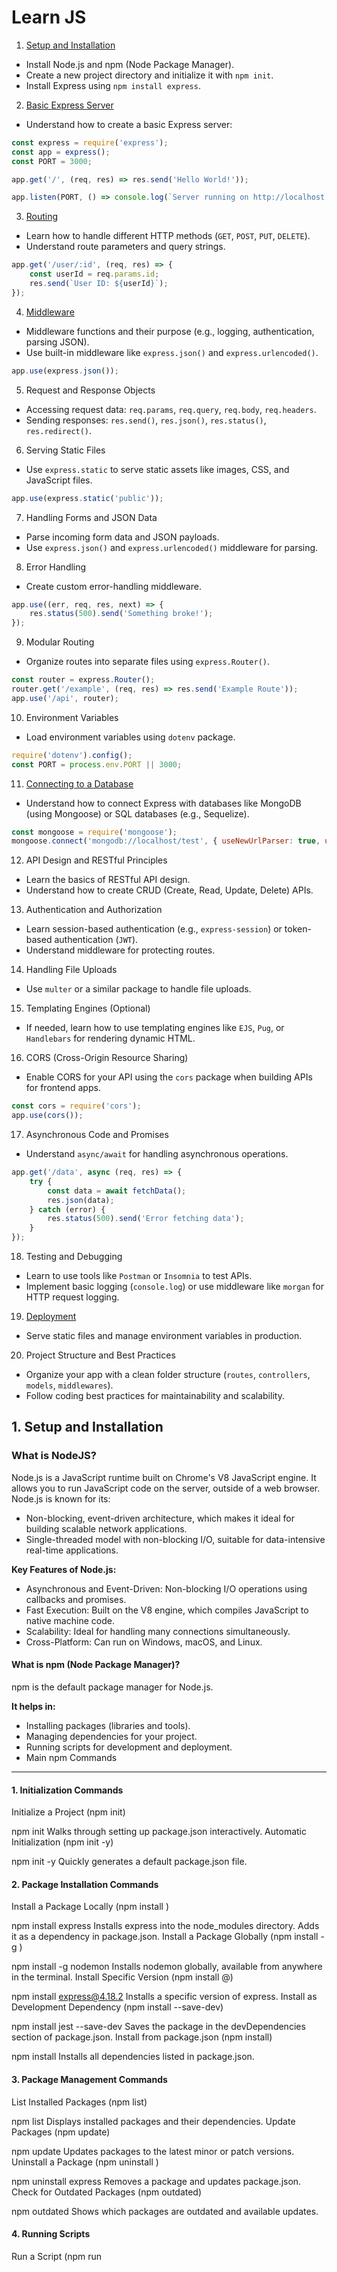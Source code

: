 # Learn JS

1. [Setup and Installation](#1-setup-and-installation)
- Install Node.js and npm (Node Package Manager).
- Create a new project directory and initialize it with `npm init`.
- Install Express using `npm install express`.

2. [Basic Express Server](#basic-express-server)
- Understand how to create a basic Express server:
```js
const express = require('express');
const app = express();
const PORT = 3000;

app.get('/', (req, res) => res.send('Hello World!'));

app.listen(PORT, () => console.log(`Server running on http://localhost:${PORT}`));
```

3. [Routing](#routing)
- Learn how to handle different HTTP methods (`GET`, `POST`, `PUT`, `DELETE`).
- Understand route parameters and query strings.
```js
app.get('/user/:id', (req, res) => {
    const userId = req.params.id;
    res.send(`User ID: ${userId}`);
});
```

4. [Middleware](#middleware)
- Middleware functions and their purpose (e.g., logging, authentication, parsing JSON).
- Use built-in middleware like `express.json()` and `express.urlencoded()`.
```js
app.use(express.json());
```

5. Request and Response Objects
- Accessing request data: `req.params`, `req.query`, `req.body`, `req.headers`.
- Sending responses: `res.send()`, `res.json()`, `res.status()`, `res.redirect()`.

6. Serving Static Files
- Use `express.static` to serve static assets like images, CSS, and JavaScript files.
```js
app.use(express.static('public'));
```

7. Handling Forms and JSON Data
- Parse incoming form data and JSON payloads.
- Use `express.json()` and `express.urlencoded()` middleware for parsing.

8. Error Handling
- Create custom error-handling middleware.
```js
app.use((err, req, res, next) => {
    res.status(500).send('Something broke!');
});
```

9. Modular Routing
- Organize routes into separate files using `express.Router()`.
```js
const router = express.Router();
router.get('/example', (req, res) => res.send('Example Route'));
app.use('/api', router);
```

10. Environment Variables
- Load environment variables using `dotenv` package.
```js
require('dotenv').config();
const PORT = process.env.PORT || 3000;
```

11. [Connecting to a Database](#connecting-to-a-database--keycloak)
- Understand how to connect Express with databases like MongoDB (using Mongoose) or SQL databases (e.g., Sequelize).
```js
const mongoose = require('mongoose');
mongoose.connect('mongodb://localhost/test', { useNewUrlParser: true, useUnifiedTopology: true });
```

12. API Design and RESTful Principles
- Learn the basics of RESTful API design.
- Understand how to create CRUD (Create, Read, Update, Delete) APIs.

13. Authentication and Authorization
- Learn session-based authentication (e.g., `express-session`) or token-based authentication (`JWT`).
- Understand middleware for protecting routes.

14. Handling File Uploads
- Use `multer` or a similar package to handle file uploads.

15. Templating Engines (Optional)
- If needed, learn how to use templating engines like `EJS`, `Pug`, or `Handlebars` for rendering dynamic HTML.

16. CORS (Cross-Origin Resource Sharing)
- Enable CORS for your API using the `cors` package when building APIs for frontend apps.
```js
const cors = require('cors');
app.use(cors());
```

17. Asynchronous Code and Promises
- Understand `async/await` for handling asynchronous operations.
```js
app.get('/data', async (req, res) => {
    try {
        const data = await fetchData();
        res.json(data);
    } catch (error) {
        res.status(500).send('Error fetching data');
    }
});
```

18. Testing and Debugging
- Learn to use tools like `Postman` or `Insomnia` to test APIs.
- Implement basic logging (`console.log`) or use middleware like `morgan` for HTTP request logging.

19. [Deployment](#deployment)
- Serve static files and manage environment variables in production.

20. Project Structure and Best Practices
- Organize your app with a clean folder structure (`routes`, `controllers`, `models`, `middlewares`).
- Follow coding best practices for maintainability and scalability.

## 1. Setup and Installation

### What is NodeJS?

Node.js is a JavaScript runtime built on Chrome's V8 JavaScript engine. It allows you to run JavaScript code on the server, outside of a web browser. Node.js is known for its:
- Non-blocking, event-driven architecture, which makes it ideal for building scalable network applications.
- Single-threaded model with non-blocking I/O, suitable for data-intensive real-time applications.

**Key Features of Node.js:**

- Asynchronous and Event-Driven: Non-blocking I/O operations using callbacks and promises.
- Fast Execution: Built on the V8 engine, which compiles JavaScript to native machine code.
- Scalability: Ideal for handling many connections simultaneously.
- Cross-Platform: Can run on Windows, macOS, and Linux.

#### What is npm (Node Package Manager)?
npm is the default package manager for Node.js. 

**It helps in:**
- Installing packages (libraries and tools).
- Managing dependencies for your project.
- Running scripts for development and deployment.
- Main npm Commands

---

#### 1. Initialization Commands
Initialize a Project (npm init)

npm init
Walks through setting up package.json interactively.
Automatic Initialization (npm init -y)

npm init -y
Quickly generates a default package.json file.

#### 2. Package Installation Commands
Install a Package Locally (npm install <package>)

npm install express
Installs express into the node_modules directory.
Adds it as a dependency in package.json.
Install a Package Globally (npm install -g <package>)

npm install -g nodemon
Installs nodemon globally, available from anywhere in the terminal.
Install Specific Version (npm install <package>@<version>)

npm install express@4.18.2
Installs a specific version of express.
Install as Development Dependency (npm install --save-dev)

npm install jest --save-dev
Saves the package in the devDependencies section of package.json.
Install from package.json (npm install)

npm install
Installs all dependencies listed in package.json.

#### 3. Package Management Commands
List Installed Packages (npm list)

npm list
Displays installed packages and their dependencies.
Update Packages (npm update)

npm update
Updates packages to the latest minor or patch versions.
Uninstall a Package (npm uninstall <package>)

npm uninstall express
Removes a package and updates package.json.
Check for Outdated Packages (npm outdated)

npm outdated
Shows which packages are outdated and available updates.

#### 4. Running Scripts
Run a Script (npm run <script>)

npm run start
Runs the start script defined in package.json.
Common Scripts in package.json

"scripts": {
    "start": "node app.js",
    "dev": "nodemon app.js",
    "test": "jest"
}

#### 5. Version Management
View Current Version (npm -v)

npm -v
Shows the current npm version.
View Node.js Version (node -v)

node -v

#### 6. Cache and Troubleshooting
Clear Cache (npm cache clean --force)

npm cache clean --force
Clears the npm cache. Useful for resolving cache-related issues.
Audit Packages (npm audit)

npm audit
Checks for security vulnerabilities in installed packages.
Fix Vulnerabilities (npm audit fix)

npm audit fix
Attempts to fix security issues automatically.

#### 7. Global Commands
View Global Packages (npm list -g --depth=0)

npm list -g --depth=0
Lists globally installed packages.
Update Global Packages (npm update -g)

npm update -g

#### 8. Additional Helpful Commands
Remove node_modules and Reinstall (npm ci)

rm -rf node_modules
npm ci
Installs dependencies strictly from package-lock.json for consistent builds.
Generate a package-lock.json (npm install)

Automatically generated when running npm install to lock versions of dependencies.
When to Use Which Command?
npm install <package>: When adding a new library to your project.
npm update: When you want to update existing dependencies.
npm run <script>: For running custom scripts like build or start.
npm audit fix: When you encounter security vulnerabilities.
npm ci: For clean installs, especially in CI/CD pipelines.

## Basic Express Server

### 1. Install NodeJS

Prerequisites: Make sure you have Node.js and npm installed. You can verify by running:

```bash
node -v
npm -v
```

Create a Project Folder:

```bash
mkdir express-app
cd express-app
```

Initialize a Node.js Project:

```bash
npm init -y
```

Install Express and Other Dependencies:

```bash
npm install express dotenv cors body-parser
```

- `express`: The framework for building web servers.
- `dotenv`: For managing environment variables.
- `cors`: Middleware for enabling CORS.
- `body-parser`: Middleware for parsing incoming requests.

---

### 2. Create Project Structure

```bash
express-app/
│
├── public/               # Static files (HTML, CSS, JS)
├── routes/               # Application routes
│     └── userRoutes.js
├── .env                  # Environment variables
├── app.js                # Main application file
└── package.json          # Project metadata
```

---

### 3. Set Up the Express Server (`app.js`)

```js
// app.js
const express = require('express');
const cors = require('cors');
const bodyParser = require('body-parser');
const dotenv = require('dotenv');
const userRoutes = require('./routes/userRoutes');

dotenv.config();

const app = express();
const PORT = process.env.PORT || 3000;

// Middleware
app.use(cors());
app.use(bodyParser.json());
app.use(express.static('public'));

// Routes
app.use('/api/users', userRoutes);

// Error Handling Middleware
app.use((err, req, res, next) => {
    console.error(err.stack);
    res.status(500).send('Something broke!');
});

// Start Server
app.listen(PORT, () => {
    console.log(`Server is running on http://localhost:${PORT}`);
});
```

---

### 4. Create a Route (`userRoutes.js`)

```js
// routes/userRoutes.js
const express = require('express');
const router = express.Router();

// Mock Database
let users = [
    { id: 1, name: 'John Doe' },
    { id: 2, name: 'Jane Doe' }
];

// GET all users
router.get('/', (req, res) => {
    res.json(users);
});

// GET a user by ID
router.get('/:id', (req, res) => {
    const user = users.find(u => u.id == req.params.id);
    if (user) {
        res.json(user);
    } else {
        res.status(404).send('User not found');
    }
});

// POST a new user
router.post('/', (req, res) => {
    const newUser = { id: Date.now(), name: req.body.name };
    users.push(newUser);
    res.status(201).json(newUser);
});

// DELETE a user
router.delete('/:id', (req, res) => {
    users = users.filter(u => u.id != req.params.id);
    res.status(204).send();
});

module.exports = router;
```

---

### 5. Add Environment Variables (`.env`)

```bash
PORT=3000
```

---

### 6. Test the Application

Start the Server:

```bash
node app.js
```

Test API Endpoints:

- Get All Users: [http://localhost:3000/api/users](http://localhost:3000/api/users)
- Get User by ID: [http://localhost:3000/api/users/1](http://localhost:3000/api/users/1)
- Add New User: POST request with JSON body `{"name": "New User"}` to [http://localhost:3000/api/users](http://localhost:3000/api/users)
- Delete User: DELETE request to [http://localhost:3000/api/users/1](http://localhost:3000/api/users/1)

---

### 7. Serving Static Files (`public/index.html`)

```html
<!-- public/index.html -->
<!DOCTYPE html>
<html>
<head>
    <title>Express App</title>
</head>
<body>
    <h1>Hello from Express Static File!</h1>
</body>
</html>
```

Visit [http://localhost:3000](http://localhost:3000) to see the static HTML file.

---

### 8. Error Handling and Middleware

Custom Middleware Example:

```js
// Logger Middleware
app.use((req, res, next) => {
    console.log(`${req.method} ${req.url}`);
    next();
});
```

---

### 9. Package.json Scripts

Add a script for easier server startup:

```json
"scripts": {
    "start": "node app.js"
}
```

Start the server with:

```bash
npm start
```

## Routing

Handling Different HTTP Methods in Express.js

When building APIs with Express.js, you need to handle different types of HTTP requests. The most common HTTP methods are:

- **GET:** Retrieve data from the server.
- **POST:** Send data to the server (e.g., create a new resource).
- **PUT:** Update an existing resource on the server.
- **DELETE:** Remove a resource from the server.

### 1. Handling HTTP Methods with Express.js

#### Example: Basic Routes in Express.js

```js
const express = require('express');
const app = express();
const PORT = 3000;

app.use(express.json()); // Middleware to parse JSON requests

// GET Request - Retrieve data
app.get('/api/products', (req, res) => {
    res.json({ message: 'List of all products' });
});

// POST Request - Create a new resource
app.post('/api/products', (req, res) => {
    const product = req.body;
    res.status(201).json({ message: 'Product created', product });
});

// PUT Request - Update an existing resource
app.put('/api/products/:id', (req, res) => {
    const productId = req.params.id;
    const updatedProduct = req.body;
    res.json({ message: `Product ${productId} updated`, updatedProduct });
});

// DELETE Request - Remove a resource
app.delete('/api/products/:id', (req, res) => {
    const productId = req.params.id;
    res.json({ message: `Product ${productId} deleted` });
});

// Start Server
app.listen(PORT, () => console.log(`Server running on http://localhost:${PORT}`));
```

---

### 2. Route Parameters

**Route parameters** are dynamic segments of a URL. They allow you to handle requests for specific resources.

#### Example: Using Route Parameters

```js
// Example URL: http://localhost:3000/api/products/123

app.get('/api/products/:id', (req, res) => {
    const productId = req.params.id; // Access route parameter
    res.json({ message: `Product ID: ${productId}` });
});
```

- `:id` is a placeholder for a specific product ID.
- The value can be accessed via `req.params.id`.

---

### 3. Query Strings

**Query strings** are key-value pairs appended to the URL. They are used for filtering, sorting, or providing additional parameters to the request.

#### Example: Using Query Strings

```js
// Example URL: http://localhost:3000/api/products?category=electronics&sort=price

app.get('/api/products', (req, res) => {
    const category = req.query.category; // Access query string
    const sort = req.query.sort;
    res.json({ message: `Filtering by ${category} and sorting by ${sort}` });
});
```

- The `req.query` object contains all query parameters.
- Useful for optional filters and search parameters.

---

### 4. Combining Route Parameters and Query Strings

```js
// Example URL: http://localhost:3000/api/products/123?ref=homepage

app.get('/api/products/:id', (req, res) => {
    const productId = req.params.id; // Route parameter
    const ref = req.query.ref; // Query string
    res.json({ message: `Product ID: ${productId} referred from ${ref}` });
});
```

---

### 5. Example Scenario: Product Management API

#### Scenario: Create, Read, Update, and Delete (CRUD) Products

```js
let products = [
    { id: 1, name: 'Laptop', category: 'electronics' },
    { id: 2, name: 'Chair', category: 'furniture' }
];

// GET all products
app.get('/api/products', (req, res) => {
    res.json(products);
});

// GET a product by ID
app.get('/api/products/:id', (req, res) => {
    const product = products.find(p => p.id == req.params.id);
    if (product) {
        res.json(product);
    } else {
        res.status(404).json({ message: 'Product not found' });
    }
});

// POST a new product
app.post('/api/products', (req, res) => {
    const newProduct = { id: Date.now(), ...req.body };
    products.push(newProduct);
    res.status(201).json(newProduct);
});

// PUT to update a product by ID
app.put('/api/products/:id', (req, res) => {
    const index = products.findIndex(p => p.id == req.params.id);
    if (index !== -1) {
        products[index] = { id: req.params.id, ...req.body };
        res.json(products[index]);
    } else {
        res.status(404).json({ message: 'Product not found' });
    }
});

// DELETE a product by ID
app.delete('/api/products/:id', (req, res) => {
    products = products.filter(p => p.id != req.params.id);
    res.json({ message: 'Product deleted' });
});
```

---

### 6. Test with API Tools

- Use **Postman**, **Insomnia**, or **curl** to test different HTTP methods:
```bash
# GET request
curl http://localhost:3000/api/products

# POST request
curl -X POST -H "Content-Type: application/json" -d '{"name": "Table", "category": "furniture"}' http://localhost:3000/api/products

# PUT request
curl -X PUT -H "Content-Type: application/json" -d '{"name": "Updated Table"}' http://localhost:3000/api/products/1

# DELETE request
curl -X DELETE http://localhost:3000/api/products/1
```

---

### Summary

- **Route Parameters (`:param`)**: Used for required, dynamic data in the URL.
- **Query Strings (`?key=value`)**: Used for optional parameters.
- **HTTP Methods:** `GET`, `POST`, `PUT`, `DELETE` handle CRUD operations.

## Middleware

### What is Middleware in Express.js?

**Middleware** in Express.js is a function that has access to the **request object (`req`)**, the **response object (`res`)**, and the **next middleware function (`next`)** in the application’s request-response cycle. Middleware functions can execute code, modify the request and response objects, end the request-response cycle, and call the next middleware function.

### The Middleware Function Signature

```js
function middlewareFunction(req, res, next) {
    // Execute code
    console.log('Middleware function executed');
    
    // Call the next middleware in the stack
    next();
}
```

- **`req` (Request Object):** Contains information about the HTTP request, such as query parameters, body data, headers, and the URL.
- **`res` (Response Object):** Allows you to send a response back to the client.
- **`next` (Next Function):** When called, it passes control to the next middleware function. If not called, the request will hang.

---

## Types of Middleware Functions

Express.js has five types of middleware:

1. **Application-Level Middleware**
2. **Router-Level Middleware**
3. **Built-in Middleware**
4. **Third-Party Middleware**
5. **Error-Handling Middleware**

#### 1. Application-Level Middleware

Application-level middleware is bound to an instance of the `express` object using `app.use()` or `app.METHOD()` where `METHOD` is an HTTP method (`get`, `post`, `put`, etc.).

##### Example: Logger Middleware

```js
const express = require('express');
const app = express();

// Simple logger middleware
app.use((req, res, next) => {
    console.log(`${req.method} ${req.url}`);
    next(); // Proceed to the next middleware
});

// Home route
app.get('/', (req, res) => {
    res.send('Hello World!');
});

app.listen(3000, () => console.log('Server running on port 3000'));
```

- `app.use()` applies the middleware to all routes.
- The logger will run for every request (`GET /`, `POST /`, etc.).

##### Middleware for Specific Routes

```js
// Middleware only for the /admin route
app.use('/admin', (req, res, next) => {
    console.log('Admin Area');
    next();
});

app.get('/admin', (req, res) => {
    res.send('Welcome to the Admin Area');
});
```

---

#### 2. Router-Level Middleware

Router-level middleware works similarly to application-level middleware but is bound to an instance of `express.Router()`.

```js
const express = require('express');
const app = express();
const router = express.Router();

// Middleware for all routes in this router
router.use((req, res, next) => {
    console.log('Router Middleware');
    next();
});

router.get('/products', (req, res) => {
    res.send('Product List');
});

app.use('/api', router);

app.listen(3000, () => console.log('Server running on port 3000'));
```

- **Router-level middleware** is often used to modularize middleware for different sections of an app.

#### 3. Built-in Middleware

Express comes with some built-in middleware:

##### **a. `express.json()`**

Parses incoming requests with **JSON payloads**.

```js
app.use(express.json());
app.post('/data', (req, res) => {
    res.send(req.body);
});
```

##### **b. `express.urlencoded()`**

Parses **URL-encoded payloads**, typically from HTML form submissions.

```js
app.use(express.urlencoded({ extended: true }));
```

##### **c. `express.static()`**

Serves **static files** such as images, CSS, and JavaScript.

```js
app.use(express.static('public'));
```

Files in the `public` directory can be accessed directly via the browser.

#### 4. Third-Party Middleware

Express integrates easily with external middleware from npm. Some popular ones include:

##### **a. `morgan` - HTTP Request Logger**

```bash
npm install morgan
```

```js
const morgan = require('morgan');
app.use(morgan('tiny'));
```

##### **b. `cors` - Enable CORS (Cross-Origin Resource Sharing)

```bash
npm install cors
```

```js
const cors = require('cors');
app.use(cors());
```

##### **c. `body-parser` - Parse Incoming Request Bodies**

```bash
npm install body-parser
```

```js
const bodyParser = require('body-parser');
app.use(bodyParser.json());
```

---

#### 5. Error-Handling Middleware

Error-handling middleware is defined with **four parameters**: `(err, req, res, next)`. This middleware catches errors from the previous middleware.

```js
app.use((err, req, res, next) => {
    console.error(err.stack);
    res.status(500).send('Something went wrong!');
});
```

##### Example: Error Handling with Middleware

```js
app.get('/error', (req, res, next) => {
    try {
        throw new Error('Simulated Error');
    } catch (error) {
        next(error); // Passes the error to the error-handling middleware
    }
});
```

---

### Advanced Middleware Concepts

#### 1. Short-Circuiting the Request

You can **end the request-response cycle** without calling `next()`:

```js
app.use((req, res, next) => {
    if (!req.headers['authorization']) {
        res.status(403).send('Forbidden');
    } else {
        next(); // Proceed only if authorization header exists
    }
});
```

#### 2. Chaining Multiple Middleware Functions

```js
const middleware1 = (req, res, next) => {
    console.log('Middleware 1');
    next();
};

const middleware2 = (req, res, next) => {
    console.log('Middleware 2');
    next();
};

app.get('/chain', middleware1, middleware2, (req, res) => {
    res.send('Middleware chain complete');
});
```

#### 3. Conditional Middleware Execution

```js
app.use('/admin', (req, res, next) => {
    if (req.user?.isAdmin) {
        next();
    } else {
        res.status(403).send('Not an admin');
    }
});
```

---

### When to Use Middleware?

- **Logging**: Track requests (`morgan`).
- **Authentication & Authorization**: Secure routes (`keycloak-connect`).
- **Request Parsing**: Parse JSON or form data (`express.json`, `body-parser`).
- **Validation**: Validate request data (`express-validator`).
- **Error Handling**: Gracefully manage errors in your app.
- **Performance Monitoring**: Track request performance.


### **Best Practices with Middleware**

1. **Order Matters:** Middleware is executed in the order it is defined.
2. **Avoid Blocking Code:** Keep middleware non-blocking to avoid hanging requests.
3. **Use Next Properly:** Always call `next()` unless you are ending the response.
4. **Scope Middleware Appropriately:** Use router-level middleware to modularize and avoid global application of unnecessary middleware.

### Summary

- **Middleware** is a function that intercepts the request-response cycle.
- There are **application-level**, **router-level**, **built-in**, **third-party**, and **error-handling** middleware.
- Middleware can be used for **logging**, **authentication**, **data parsing**, **CORS**, **static file serving**, and **error management**.
- The order of middleware matters and `next()` is crucial for passing control to the next middleware.

### Using Keycloak Middleware for Authentication in Express.js

To secure your Express.js application with Keycloak authentication, you can leverage **Keycloak's middleware** (`keycloak-connect`). This allows you to protect routes and handle role-based access control (RBAC) seamlessly.

#### 1. Prerequisites

- **Keycloak Server** running locally or on a server.
- **Express.js Application** set up with `express`, `keycloak-connect`, and `express-session`.

#### Install Required Packages

```bash
npm install express keycloak-connect express-session
```

---

#### 2. Configure Keycloak Middleware (`config/keycloak-config.js`)

```js
// config/keycloak-config.js
const session = require('express-session');
const Keycloak = require('keycloak-connect');

// Create a session store to be used by Keycloak
const memoryStore = new session.MemoryStore();

const keycloakConfig = {
    "auth-server-url": "http://localhost:8080/auth",
    "realm": "your_realm_name",
    "clientId": "your_client_id",
    "credentials": {
        "secret": "your_client_secret"
    }
};

// Initialize Keycloak with session store and configuration
const keycloak = new Keycloak({ store: memoryStore }, keycloakConfig);

module.exports = { keycloak, memoryStore };
```

#### 3. Set Up Express App with Keycloak Middleware (`app.js`)

```js
// app.js
const express = require('express');
const session = require('express-session');
const { keycloak, memoryStore } = require('./config/keycloak-config');

const app = express();
const PORT = 3000;

// Session middleware
app.use(session({
    secret: 'your_secret_key',
    resave: false,
    saveUninitialized: true,
    store: memoryStore
}));

// Keycloak middleware
app.use(keycloak.middleware({
    logout: '/logout',
    admin: '/admin'
}));

// Public route (no authentication required)
app.get('/', (req, res) => {
    res.send('Public Content - No Authentication Required');
});

// Protected route (requires authentication)
app.get('/protected', keycloak.protect(), (req, res) => {
    res.send('Protected Content - You are authenticated');
});

// Role-based route (requires "admin" role)
app.get('/admin', keycloak.protect('admin'), (req, res) => {
    res.send('Admin Content - You have the admin role');
});

// Logout route
app.get('/logout', (req, res) => {
    res.redirect('/');
});

// Error handling middleware
app.use((err, req, res, next) => {
    console.error(err.stack);
    res.status(500).send('Something went wrong!');
});

// Start the server
app.listen(PORT, () => console.log(`Server running on http://localhost:${PORT}`));
```

#### 4. Keycloak Middleware Explained

##### 1. `keycloak.protect()` - General Authentication

- **Without Parameters:** Protects a route, allowing only authenticated users.
```js
app.get('/protected', keycloak.protect(), (req, res) => {
    res.send('Protected Content');
});
```

##### 2. `keycloak.protect('role')` - Role-Based Access Control (RBAC)

- **With Role Parameter:** Restricts access to users with a specific role (`admin` in this example).
```js
app.get('/admin', keycloak.protect('admin'), (req, res) => {
    res.send('Admin Content');
});
```

#### 5. Setting Up Keycloak for Roles and Permissions

##### Step-by-Step in Keycloak Admin Console

1. **Create a Realm:** e.g., `my_realm`.
2. **Create a Client:** e.g., `my_client`, set access type to `confidential`.
3. **Generate Client Secret:** Copy this to your `keycloak-config.js`.
4. **Create Roles:** e.g., `admin`, `user`.
5. **Create Users:** Assign roles to users under the **Role Mappings** tab.
6. **Configure Client Roles:** Go to **Client Roles** and set role-based permissions.

#### 6. Test the Application

##### Public Route (`GET /`)

```bash
curl http://localhost:3000/
```
- **Expected Response:** `Public Content - No Authentication Required`

##### Protected Route (`GET /protected`)

- **Without Token:** Should redirect to Keycloak login.
- **With Valid Token:** Should return `Protected Content - You are authenticated`.

##### Admin Route (`GET /admin`)

- **Without Admin Role:** Should be **forbidden**.
- **With Admin Role:** Should return `Admin Content - You have the admin role`.

#### 7. Testing with Postman or curl

##### Get an Access Token from Keycloak

```bash
curl -X POST http://localhost:8080/auth/realms/my_realm/protocol/openid-connect/token \
    -H "Content-Type: application/x-www-form-urlencoded" \
    -d "grant_type=password" \
    -d "client_id=my_client" \
    -d "client_secret=your_client_secret" \
    -d "username=testuser" \
    -d "password=testpassword"
```

##### Access Protected Route with Token

```bash
curl -H "Authorization: Bearer your_access_token" http://localhost:3000/protected
```

##### Access Admin Route with Token

```bash
curl -H "Authorization: Bearer your_admin_access_token" http://localhost:3000/admin
```

#### 8. Error Handling Middleware

```js
app.use((err, req, res, next) => {
    if (err.name === 'UnauthorizedError') {
        res.status(401).send('Invalid token');
    } else {
        res.status(500).send('Server error');
    }
});
```

#### 9. Best Practices for Keycloak Middleware

1. **Use `keycloak.protect()`** on all routes that require authentication.
2. **Implement Role-Based Access Control** by specifying roles in the middleware.
3. **Always Call `next()`** in custom middleware to avoid hanging requests.
4. **Handle Errors Gracefully** using error-handling middleware.

## Connecting to a Database & Keycloak

To connect your Express.js app to a PostgreSQL database and integrate Keycloak for user management, follow these steps:

### 1. Install Required Packages

```bash
npm install pg sequelize sequelize-cli pg-hstore keycloak-connect
```

- `pg`: PostgreSQL client for Node.js.
- `sequelize`: ORM (Object-Relational Mapping) for managing database operations.
- `sequelize-cli`: Command-line tool for Sequelize.
- `pg-hstore`: Required for PostgreSQL and Sequelize integration.
- `keycloak-connect`: Middleware for Keycloak integration.

---

### 2. Configure Sequelize

#### Create Sequelize Configuration Files

```bash
npx sequelize-cli init
```

Directory structure generated:

```
express-app/
├── config/
│    └── config.json       # Database configuration
├── models/
│    ├── index.js
│    └── user.js           # User model
├── migrations/            # Migration files
├── seeders/               # Seeder files
└── app.js                 # Main application
```

#### Update `config/config.json`

```json
{
  "development": {
    "username": "your_db_user",
    "password": "your_db_password",
    "database": "your_db_name",
    "host": "localhost",
    "dialect": "postgres"
  }
}
```

#### Create a PostgreSQL Database

```bash
createdb your_db_name
```

---

### 3. Define the User Model

#### Create User Model with Sequelize

```bash
npx sequelize-cli model:generate --name User --attributes name:string,email:string
```

This generates a migration file and updates the `models/user.js` file.

#### Migrate Database

```bash
npx sequelize-cli db:migrate
```

---

### 4. Set Up Keycloak Middleware

#### Create Keycloak Configuration (`config/keycloak-config.js`)

```js
// config/keycloak-config.js
const session = require('express-session');
const Keycloak = require('keycloak-connect');

// Create a session-store to be used by Keycloak
const memoryStore = new session.MemoryStore();

const keycloakConfig = {
    "auth-server-url": "http://localhost:8080/auth",
    "realm": "your_realm_name",
    "clientId": "your_client_id",
    "credentials": {
        "secret": "your_client_secret"
    }
};

const keycloak = new Keycloak({ store: memoryStore }, keycloakConfig);

module.exports = { keycloak, memoryStore };
```

---

### 5. Integrate Express, Sequelize, and Keycloak (`app.js`)

```js
// app.js
const express = require('express');
const session = require('express-session');
const bodyParser = require('body-parser');
const { Sequelize } = require('sequelize');
const { keycloak, memoryStore } = require('./config/keycloak-config');
const userRoutes = require('./routes/userRoutes');
const { User } = require('./models');

const app = express();
const PORT = process.env.PORT || 3000;

// Middleware
app.use(bodyParser.json());

// Session for Keycloak
app.use(session({
    secret: 'some_secret',
    resave: false,
    saveUninitialized: true,
    store: memoryStore
}));

// Keycloak middleware
app.use(keycloak.middleware());

// Routes
app.use('/api/users', keycloak.protect(), userRoutes);

// Error Handling
app.use((err, req, res, next) => {
    console.error(err.stack);
    res.status(500).send('Something broke!');
});

// Start Server
app.listen(PORT, () => {
    console.log(`Server is running on http://localhost:${PORT}`);
});
```

---

### 6. Update User Routes (`routes/userRoutes.js`)

```js
// routes/userRoutes.js
const express = require('express');
const router = express.Router();
const { User } = require('../models');

// GET all users
router.get('/', async (req, res) => {
    try {
        const users = await User.findAll();
        res.json(users);
    } catch (error) {
        res.status(500).send(error.message);
    }
});

// POST a new user
router.post('/', async (req, res) => {
    try {
        const newUser = await User.create(req.body);
        res.status(201).json(newUser);
    } catch (error) {
        res.status(500).send(error.message);
    }
});

// DELETE a user
router.delete('/:id', async (req, res) => {
    try {
        await User.destroy({ where: { id: req.params.id } });
        res.status(204).send();
    } catch (error) {
        res.status(500).send(error.message);
    }
});

module.exports = router;
```

---

### 7. Protect Routes with Keycloak

```js
// Protecting specific routes
router.get('/', keycloak.protect(), async (req, res) => {
    // Protected route
});
```

- `keycloak.protect()` ensures only authenticated users can access the route.

---

### 8. Test the Application

#### Start the Server

```bash
npm start
```

#### Test the API Endpoints

- Get All Users: [http://localhost:3000/api/users](http://localhost:3000/api/users)
- Add a New User: POST to `/api/users` with JSON `{ "name": "Test User", "email": "test@example.com" }`
- Delete a User: DELETE `/api/users/1`

#### Test Keycloak Authentication

1. Make sure Keycloak server is running.
2. Access protected routes with valid Keycloak tokens.


#### Create a Seeder

```bash
npx sequelize-cli seed:generate --name demo-user
```

#### Add Seeder Code (`seeders/xxxx-demo-user.js`)

```js
'use strict';

module.exports = {
    up: async (queryInterface, Sequelize) => {
        await queryInterface.bulkInsert('Users', [
            { name: 'John Doe', email: 'john@example.com', createdAt: new Date(), updatedAt: new Date() }
        ], {});
    },

    down: async (queryInterface, Sequelize) => {
        await queryInterface.bulkDelete('Users', null, {});
    }
};
```

#### Run the Seeder

```bash
npx sequelize-cli db:seed:all
```

To containerize your Express.js application with a PostgreSQL database and Keycloak, follow these steps:

---

## Deployment

### 1. Directory Structure*
Your project structure should look like this:

```
express-app/
├── public/               
├── routes/               
│     └── userRoutes.js
├── config/               
│     ├── keycloak-config.js
│     └── config.json       
├── models/               
│     ├── index.js
│     └── user.js
├── docker/               
│     ├── Dockerfile        
│     └── nginx.conf         
├── .env                  
├── app.js                
├── docker-compose.yml     
└── package.json
```

### 2. Create Dockerfile for Express App (`docker/Dockerfile`)

```Dockerfile
# Use the official Node.js image
FROM node:18

# Set the working directory
WORKDIR /app

# Copy package.json and install dependencies
COPY package*.json ./
RUN npm install

# Copy the rest of the application files
COPY . .

# Expose the application port
EXPOSE 3000

# Start the application
CMD ["npm", "start"]
```

---

### 3. Create `docker-compose.yml` File

```yaml
version: '3.9'

services:
  app:
    build:
      context: .
      dockerfile: docker/Dockerfile
    container_name: express-app
    ports:
      - '3000:3000'
    environment:
      - PORT=3000
      - DATABASE_URL=postgres://user:password@db:5432/express_db
      - KEYCLOAK_SERVER_URL=http://keycloak:8080
      - KEYCLOAK_REALM=your_realm_name
      - KEYCLOAK_CLIENT_ID=your_client_id
      - KEYCLOAK_CLIENT_SECRET=your_client_secret
    volumes:
      - .:/app
    depends_on:
      - db
      - keycloak

  db:
    image: postgres:15
    container_name: express-db
    environment:
      POSTGRES_USER: user
      POSTGRES_PASSWORD: password
      POSTGRES_DB: express_db
    ports:
      - '5432:5432'
    volumes:
      - pgdata:/var/lib/postgresql/data

  keycloak:
    image: quay.io/keycloak/keycloak:22.0
    container_name: keycloak
    environment:
      KEYCLOAK_ADMIN: admin
      KEYCLOAK_ADMIN_PASSWORD: admin
    ports:
      - '8080:8080'
    command: start-dev

  nginx:
    image: nginx:alpine
    container_name: nginx-server
    ports:
      - '80:80'
    volumes:
      - ./docker/nginx.conf:/etc/nginx/nginx.conf
    depends_on:
      - app

volumes:
  pgdata:
```

### 4. Create NGINX Configuration (`docker/nginx.conf`)

```nginx
worker_processes 1;

events { worker_connections 1024; }

http {
    include /etc/nginx/mime.types;
    sendfile on;

    upstream express_app {
        server app:3000;
    }

    server {
        listen 80;

        location / {
            proxy_pass http://express_app;
            proxy_set_header Host $host;
            proxy_set_header X-Real-IP $remote_addr;
            proxy_set_header X-Forwarded-For $proxy_add_x_forwarded_for;
            proxy_set_header X-Forwarded-Proto $scheme;
        }
    }
}
```

### 5. Configure Keycloak (`config/keycloak-config.js`)

```js
const session = require('express-session');
const Keycloak = require('keycloak-connect');

const memoryStore = new session.MemoryStore();

const keycloakConfig = {
    "auth-server-url": process.env.KEYCLOAK_SERVER_URL,
    "realm": process.env.KEYCLOAK_REALM,
    "clientId": process.env.KEYCLOAK_CLIENT_ID,
    "credentials": {
        "secret": process.env.KEYCLOAK_CLIENT_SECRET
    }
};

const keycloak = new Keycloak({ store: memoryStore }, keycloakConfig);

module.exports = { keycloak, memoryStore };
```

### 6. Add Database Configuration (`config/config.json`)

```json
{
  "development": {
    "username": "user",
    "password": "password",
    "database": "express_db",
    "host": "db",
    "dialect": "postgres"
  }
}
```

### 7. Environment Variables (`.env`)

```bash
PORT=3000
DATABASE_URL=postgres://user:password@db:5432/express_db
KEYCLOAK_SERVER_URL=http://keycloak:8080
KEYCLOAK_REALM=your_realm_name
KEYCLOAK_CLIENT_ID=your_client_id
KEYCLOAK_CLIENT_SECRET=your_client_secret
```

---

### 8. Run the Containers

```bash
docker-compose up --build
```

- Express app: [http://localhost:3000](http://localhost:3000)
- Keycloak admin console: [http://localhost:8080](http://localhost:8080)

---

### 9. Verify Keycloak Setup

- Log in to Keycloak (`admin/admin`).
- Create a new realm.
- Set up a client with the same `client_id` and `client_secret` as in your `.env` file.
- Configure roles and permissions as needed.

### 10. Test API with Authentication

- Obtain an access token from Keycloak.
- Access protected routes using tools like `Postman` or `curl` with the token.

Run migrations and seeders inside the container:

```bash
docker exec -it express-app npx sequelize-cli db:migrate
docker exec -it express-app npx sequelize-cli db:seed:all
```

## Security

To add HTTPS to your Dockerized Express.js application with NGINX, follow these steps:

### 1. Generate SSL Certificates

#### Option 1: Self-Signed Certificate (For Development Only)

```bash
mkdir -p certs
openssl req -x509 -nodes -days 365 -newkey rsa:2048 \
  -keyout certs/selfsigned.key \
  -out certs/selfsigned.crt \
  -subj "/CN=localhost"
```

- `certs/selfsigned.key`: SSL private key.
- `certs/selfsigned.crt`: SSL certificate.

### 2. Update `nginx.conf` for HTTPS

#### `docker/nginx.conf`

```nginx
worker_processes 1;

events { worker_connections 1024; }

http {
    include /etc/nginx/mime.types;
    sendfile on;

    upstream express_app {
        server app:3000;
    }

    server {
        listen 80;
        server_name localhost;

        location / {
            return 301 https://$host$request_uri;
        }
    }

    server {
        listen 443 ssl;
        server_name localhost;

        ssl_certificate /etc/nginx/certs/selfsigned.crt;
        ssl_certificate_key /etc/nginx/certs/selfsigned.key;

        ssl_protocols TLSv1.2 TLSv1.3;
        ssl_ciphers HIGH:!aNULL:!MD5;

        location / {
            proxy_pass http://express_app;
            proxy_set_header Host $host;
            proxy_set_header X-Real-IP $remote_addr;
            proxy_set_header X-Forwarded-For $proxy_add_x_forwarded_for;
            proxy_set_header X-Forwarded-Proto $scheme;
        }
    }
}
```

### 3. Update `docker-compose.yml` for HTTPS

```yaml
version: '3.9'

services:
  app:
    build:
      context: .
      dockerfile: docker/Dockerfile
    container_name: express-app
    ports:
      - '3000:3000'
    environment:
      - PORT=3000
      - DATABASE_URL=postgres://user:password@db:5432/express_db
      - KEYCLOAK_SERVER_URL=http://keycloak:8080
      - KEYCLOAK_REALM=your_realm_name
      - KEYCLOAK_CLIENT_ID=your_client_id
      - KEYCLOAK_CLIENT_SECRET=your_client_secret
    volumes:
      - .:/app
    depends_on:
      - db
      - keycloak

  db:
    image: postgres:15
    container_name: express-db
    environment:
      POSTGRES_USER: user
      POSTGRES_PASSWORD: password
      POSTGRES_DB: express_db
    ports:
      - '5432:5432'
    volumes:
      - pgdata:/var/lib/postgresql/data

  keycloak:
    image: quay.io/keycloak/keycloak:22.0
    container_name: keycloak
    environment:
      KEYCLOAK_ADMIN: admin
      KEYCLOAK_ADMIN_PASSWORD: admin
    ports:
      - '8080:8080'
    command: start-dev

  nginx:
    image: nginx:alpine
    container_name: nginx-server
    ports:
      - '80:80'
      - '443:443'
    volumes:
      - ./docker/nginx.conf:/etc/nginx/nginx.conf
      - ./certs:/etc/nginx/certs
    depends_on:
      - app

volumes:
  pgdata:
```

- Ports Exposed: HTTP (`80`) and HTTPS (`443`).
- SSL Certificates: Mounted into NGINX container.

### 4. Rebuild and Run the Containers

```bash
docker-compose down
docker-compose up --build
```

- Access the application via: [https://localhost](https://localhost)

#### Browser Warning (for Self-Signed Certificate)

You might see a security warning in the browser due to the self-signed certificate. This is expected in development.

### 5. Production Setup with Let's Encrypt

#### Install Certbot and Generate SSL Certificates

```bash
docker run -it --rm \
  -v certs:/etc/letsencrypt \
  -v certs-data:/data/letsencrypt \
  certbot/certbot certonly \
  --standalone \
  -d yourdomain.com
```

#### Update NGINX Config for Let's Encrypt

```nginx
ssl_certificate /etc/letsencrypt/live/yourdomain.com/fullchain.pem;
ssl_certificate_key /etc/letsencrypt/live/yourdomain.com/privkey.pem;
```

#### Automate SSL Certificate Renewal

```bash
docker run -it --rm \
  -v certs:/etc/letsencrypt \
  -v certs-data:/data/letsencrypt \
  certbot/certbot renew
```

Schedule a cron job to run this command periodically.

#### HTTP Strict Transport Security (HSTS)

```nginx
add_header Strict-Transport-Security "max-age=31536000; includeSubDomains" always;
```

#### Force HTTPS in Express App

```js
app.use((req, res, next) => {
    if (req.headers['x-forwarded-proto'] !== 'https') {
        return res.redirect('https://' + req.headers.host + req.url);
    }
    next();
});
```
# React
### Connecting Express.js API with a Frontend Application and Securing Routes with Keycloak

---

# 1. Setup: Frontend with React and Backend with Express.js

### Directory Structure

```
project/
├── backend/                # Express.js API
│    ├── routes/
│    │    └── productRoutes.js
│    ├── config/
│    │    └── keycloak-config.js
│    ├── models/
│    ├── app.js
│    └── package.json
├── frontend/               # React Application
│    ├── public/
│    ├── src/
│    │    ├── components/
│    │    ├── App.js
│    │    ├── index.js
│    │    └── keycloak.js
│    └── package.json
├── docker-compose.yml
└── nginx.conf
```

---

# 2. Backend: Express.js API with Keycloak Authentication

### Install Required Packages

```bash
cd backend
npm install express cors body-parser keycloak-connect axios
```

### Setup Keycloak (`config/keycloak-config.js`)

```js
// config/keycloak-config.js
const session = require('express-session');
const Keycloak = require('keycloak-connect');

// Create a session store for Keycloak
const memoryStore = new session.MemoryStore();

const keycloakConfig = {
    "auth-server-url": "http://localhost:8080/auth",
    "realm": "your_realm_name",
    "clientId": "your_client_id",
    "credentials": {
        "secret": "your_client_secret"
    }
};

const keycloak = new Keycloak({ store: memoryStore }, keycloakConfig);

module.exports = { keycloak, memoryStore };
```

---

### Define Product Routes (`routes/productRoutes.js`)

```js
// routes/productRoutes.js
const express = require('express');
const router = express.Router();
const { keycloak } = require('../config/keycloak-config');

let products = [
    { id: 1, name: 'Laptop', category: 'electronics' },
    { id: 2, name: 'Chair', category: 'furniture' }
];

// GET all products (public)
router.get('/', (req, res) => {
    res.json(products);
});

// GET a product by ID (protected)
router.get('/:id', keycloak.protect(), (req, res) => {
    const product = products.find(p => p.id == req.params.id);
    product ? res.json(product) : res.status(404).json({ message: 'Product not found' });
});

// POST a new product (protected)
router.post('/', keycloak.protect(), (req, res) => {
    const newProduct = { id: Date.now(), ...req.body };
    products.push(newProduct);
    res.status(201).json(newProduct);
});

// DELETE a product by ID (protected)
router.delete('/:id', keycloak.protect(), (req, res) => {
    products = products.filter(p => p.id != req.params.id);
    res.json({ message: 'Product deleted' });
});

module.exports = router;
```

---

### Setup Express Server (`app.js`)

```js
// app.js
const express = require('express');
const session = require('express-session');
const bodyParser = require('body-parser');
const cors = require('cors');
const { keycloak, memoryStore } = require('./config/keycloak-config');
const productRoutes = require('./routes/productRoutes');

const app = express();
const PORT = 5000;

app.use(cors());
app.use(bodyParser.json());
app.use(session({
    secret: 'some_secret',
    resave: false,
    saveUninitialized: true,
    store: memoryStore
}));

// Keycloak middleware
app.use(keycloak.middleware());

// Routes
app.use('/api/products', productRoutes);

// Start Server
app.listen(PORT, () => console.log(`Server running at http://localhost:${PORT}`));
```

---

# 3. Frontend: React Application with Keycloak Integration

### Create React App

```bash
cd ../
npx create-react-app frontend
cd frontend
npm install keycloak-js axios
```

---

### Keycloak Configuration (`src/keycloak.js`)

```js
// src/keycloak.js
import Keycloak from 'keycloak-js';

const keycloak = new Keycloak({
    url: 'http://localhost:8080/auth',
    realm: 'your_realm_name',
    clientId: 'your_client_id',
});

export default keycloak;
```

---

### Setup React App (`src/App.js`)

```js
// src/App.js
import React, { useEffect, useState } from 'react';
import axios from 'axios';
import keycloak from './keycloak';
import { ReactKeycloakProvider, useKeycloak } from '@react-keycloak/web';

const ProductList = () => {
    const { keycloak } = useKeycloak();
    const [products, setProducts] = useState([]);

    useEffect(() => {
        axios.get('http://localhost:5000/api/products', {
            headers: keycloak.authenticated ? {
                Authorization: `Bearer ${keycloak.token}`
            } : {}
        }).then(response => {
            setProducts(response.data);
        }).catch(error => {
            console.error(error);
        });
    }, [keycloak]);

    return (
        <div>
            <h2>Products</h2>
            {products.map(product => (
                <div key={product.id}>{product.name}</div>
            ))}
            {keycloak.authenticated && (
                <button onClick={() => keycloak.logout()}>Logout</button>
            )}
            {!keycloak.authenticated && (
                <button onClick={() => keycloak.login()}>Login</button>
            )}
        </div>
    );
};

const App = () => (
    <ReactKeycloakProvider authClient={keycloak}>
        <ProductList />
    </ReactKeycloakProvider>
);

export default App;
```

---

### Run the Frontend Application

```bash
npm start
```

---

# 4. Dockerize the Full Application

### Docker Compose (`docker-compose.yml`)

```yaml
version: '3.9'

services:
  backend:
    build: ./backend
    container_name: express-app
    ports:
      - '5000:5000'
    environment:
      - PORT=5000
      - KEYCLOAK_SERVER_URL=http://keycloak:8080
      - KEYCLOAK_REALM=your_realm_name
      - KEYCLOAK_CLIENT_ID=your_client_id
      - KEYCLOAK_CLIENT_SECRET=your_client_secret
    depends_on:
      - keycloak

  frontend:
    container_name: react-app
    image: node:18
    working_dir: /app
    volumes:
      - ./frontend:/app
    ports:
      - '3000:3000'
    command: ["npm", "start"]

  keycloak:
    image: quay.io/keycloak/keycloak:22.0
    container_name: keycloak
    environment:
      KEYCLOAK_ADMIN: admin
      KEYCLOAK_ADMIN_PASSWORD: admin
    ports:
      - '8080:8080'
    command: start-dev
```

---

### Build and Run Docker Containers

```bash
docker-compose up --build
```

- Frontend: [http://localhost:3000](http://localhost:3000)
- Backend: [http://localhost:5000](http://localhost:5000)
- Keycloak: [http://localhost:8080](http://localhost:8080)

---

# 5. Test and Secure Routes

1. **Access Frontend:** Login with Keycloak from the React app.
2. **View Products:** Ensure protected routes are accessible only when authenticated.
3. **Test API:** Manually test API endpoints using tools like Postman with a valid Keycloak token.

### Securing Frontend Components in React with Keycloak Authentication

To ensure that only authenticated users can access specific components, we will use **React Router** with **Keycloak**. We'll create **protected routes** that check if the user is authenticated before rendering components.

#### 1. Install Required Packages

```bash
cd frontend
npm install react-router-dom @react-keycloak/web
```

- `react-router-dom`: Provides routing capabilities in React.
- `@react-keycloak/web`: Connects React with Keycloak for authentication.

---

#### 2. Keycloak Setup (`src/keycloak.js`)

```js
// src/keycloak.js
import Keycloak from 'keycloak-js';

const keycloak = new Keycloak({
    url: 'http://localhost:8080/auth',
    realm: 'your_realm_name',
    clientId: 'your_client_id',
});

export default keycloak;
```

#### 3. Create Protected Route Component (`src/ProtectedRoute.js`)

```js
// src/ProtectedRoute.js
import React from 'react';
import { Route, Redirect } from 'react-router-dom';
import { useKeycloak } from '@react-keycloak/web';

const ProtectedRoute = ({ component: Component, ...rest }) => {
    const { keycloak } = useKeycloak();

    return (
        <Route
            {...rest}
            render={(props) => 
                keycloak?.authenticated ? (
                    <Component {...props} />
                ) : (
                    <Redirect to="/login" />
                )
            }
        />
    );
};

export default ProtectedRoute;
```

- **`ProtectedRoute`**: A custom route that checks if the user is authenticated.
- If not authenticated, the user is redirected to the **login page**.

#### 4. Update App Component with Routing (`src/App.js`)

```js
// src/App.js
import React from 'react';
import { BrowserRouter as Router, Route, Switch, Link } from 'react-router-dom';
import { ReactKeycloakProvider } from '@react-keycloak/web';
import keycloak from './keycloak';
import ProtectedRoute from './ProtectedRoute';
import Home from './components/Home';
import ProductList from './components/ProductList';
import Login from './components/Login';

const App = () => {
    return (
        <ReactKeycloakProvider authClient={keycloak}>
            <Router>
                <nav>
                    <Link to="/">Home</Link>
                    <Link to="/products">Products</Link>
                    <Link to="/login">Login</Link>
                </nav>
                <Switch>
                    <Route exact path="/" component={Home} />
                    <Route path="/login" component={Login} />
                    <ProtectedRoute path="/products" component={ProductList} />
                </Switch>
            </Router>
        </ReactKeycloakProvider>
    );
};

export default App;
```

- **Public Routes:** `Home` and `Login` pages.
- **Protected Route:** The `ProductList` component is only accessible when authenticated.

#### 5. Create ProductList Component (`src/components/ProductList.js`)

```js
// src/components/ProductList.js
import React, { useEffect, useState } from 'react';
import axios from 'axios';
import { useKeycloak } from '@react-keycloak/web';

const ProductList = () => {
    const { keycloak } = useKeycloak();
    const [products, setProducts] = useState([]);

    useEffect(() => {
        if (keycloak.authenticated) {
            axios.get('http://localhost:5000/api/products', {
                headers: {
                    Authorization: `Bearer ${keycloak.token}`,
                },
            })
            .then(response => setProducts(response.data))
            .catch(error => console.error('Error fetching products', error));
        }
    }, [keycloak]);

    return (
        <div>
            <h2>Products</h2>
            {products.map(product => (
                <div key={product.id}>{product.name}</div>
            ))}
            <button onClick={() => keycloak.logout()}>Logout</button>
        </div>
    );
};

export default ProductList;
```

#### 6. Create Login Component (`src/components/Login.js`)

```js
// src/components/Login.js
import React from 'react';
import { useKeycloak } from '@react-keycloak/web';

const Login = () => {
    const { keycloak } = useKeycloak();

    const handleLogin = () => {
        keycloak.login();
    };

    return (
        <div>
            <h2>Login Page</h2>
            {!keycloak.authenticated ? (
                <button onClick={handleLogin}>Login with Keycloak</button>
            ) : (
                <button onClick={() => keycloak.logout()}>Logout</button>
            )}
        </div>
    );
};

export default Login;
```

#### 7. Create Public Home Component (`src/components/Home.js`)

```js
// src/components/Home.js
import React from 'react';

const Home = () => (
    <div>
        <h2>Welcome to the Home Page</h2>
        <p>This page is accessible to everyone.</p>
    </div>
);

export default Home;
```

#### 8. Optional: Improve User Experience

##### Show Loader During Authentication (`App.js`)

```js
<ReactKeycloakProvider
    authClient={keycloak}
    initOptions={{ onLoad: 'login-required' }}
    LoadingComponent={<div>Loading...</div>}
>
```

### Handle Automatic Login (`ProtectedRoute.js`)

```js
<Redirect to={{ pathname: "/login", state: { from: props.location } }} />
```